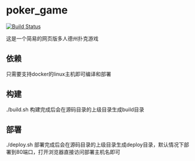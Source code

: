 # poker_game
[![Build Status](https://www.travis-ci.org/marklion/poker_game.svg?branch=master)](https://www.travis-ci.org/marklion/poker_game)

这是一个简易的网页版多人德州扑克游戏

## 依赖
只需要支持docker的linux主机即可编译和部署

## 构建
./build.sh
构建完成后会在源码目录的上级目录生成build目录

## 部署
./deploy.sh
部署完成后会在源码目录的上级目录生成deploy目录，默认情况下部署到80端口，打开浏览器直接访问部署主机名即可
